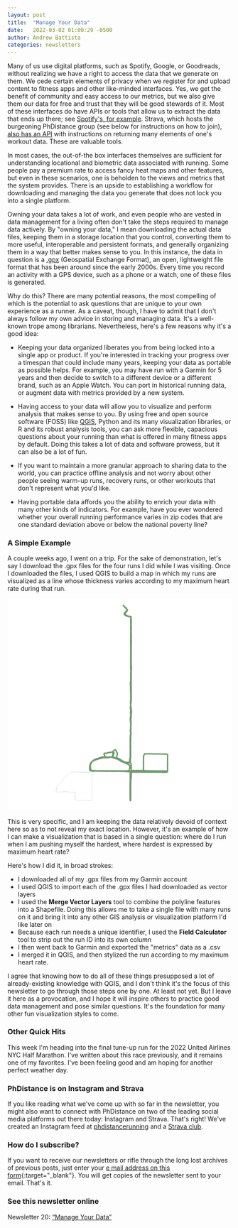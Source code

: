 ```yaml
---
layout: post
title:  "Manage Your Data"
date:   2022-03-02 01:00:29 -0500
author: Andrew Battista
categories: newsletters
---
```


Many of us use digital platforms, such as Spotify, Google, or Goodreads, without realizing we have a right to access the data that we generate on them. We cede certain elements of privacy when we register for and upload content to fitness apps and other like-minded interfaces. Yes, we get the benefit of community and easy access to our metrics, but we also give them our data for free and trust that they will be good stewards of it. Most of these interfaces do have APIs or tools that allow us to extract the data that ends up there; see [Spotify's, for example](https://support.spotify.com/us/article/understanding-my-data/). Strava, which hosts the burgeoning PhDistance group (see below for instructions on how to join), [also has an API](https://developers.strava.com/docs/reference/) with instructions on returning many elements of one's workout data. These are valuable tools.

In most cases, the out-of-the box interfaces themselves are sufficient for understanding locational and biometric data associated with running. Some people pay a premium rate to access fancy heat maps and other features, but even in these scenarios, one is beholden to the views and metrics that the system provides. There is an upside to establishing a workflow for downloading and managing the data you generate that does not lock you into a single platform.

Owning your data takes a lot of work, and even people who are vested in data management for a living often don't take the steps required to manage data actively. By "owning your data," I mean downloading the actual data files, keeping them in a storage location that you control, converting them to more useful, interoperable and persistent formats, and generally organizing them in a way that better makes sense to you. In this instance, the data in question is a [.gpx](https://en.wikipedia.org/wiki/GPS_Exchange_Format) (Geospatial Exchange Format), an open, lightweight file format that has been around since the early 2000s. Every time you record an activity with a GPS device, such as a phone or a watch, one of these files is generated.

Why do this? There are many potential reasons, the most compelling of which is the potential to ask questions that are unique to your own experience as a runner. As a caveat, though, I have to admit that I don't always follow my own advice in storing and managing data. It's a well-known trope among librarians. Nevertheless, here's a few reasons why it's a good idea:

- Keeping your data organized liberates you from being locked into a single app or product. If you're interested in tracking your progress over a timespan that could include many years, keeping your data as portable as possible helps. For example, you may have run with a Garmin for 5 years and then decide to switch to a different device or a different brand, such as an Apple Watch. You can port in historical running data, or augment data with metrics provided by a new system.

- Having access to your data will allow you to visualize and perform analysis that makes sense to you. By using free and open source software (FOSS) like [QGIS](https://www.qgis.org/en/site/), Python and its many visualization libraries, or R and its robust analysis tools, you can ask more flexible, capacious questions about your running than what is offered in many fitness apps by default. Doing this takes a lot of data and software prowess, but it can also be a lot of fun.

- If you want to maintain a more granular approach to sharing data to the world, you can practice offline analysis and not worry about other people seeing warm-up runs, recovery runs, or other workouts that don't represent what you'd like.

- Having portable data affords you the ability to enrich your data with many other kinds of indicators. For example, have you ever wondered whether your overall running performance varies in zip codes that are one standard deviation above or below the national poverty line?

### A Simple Example

A couple weeks ago, I went on a trip. For the sake of demonstration, let's say I download the .gpx files for the four runs I did while I was visiting. Once I downloaded the files, I used QGIS to build a map in which my runs are visualized as a line whose thickness varies according to my maximum heart rate during that run.

![HeartRate](/images/heartrate.png)

This is very specific, and I am keeping the data relatively devoid of context here so as to not reveal my exact location. However, it's an example of how I can make a visualization that is based in a single question: where do I run when I am pushing myself the hardest, where hardest is expressed by maximum heart rate?

Here's how I did it, in broad strokes:

- I downloaded all of my .gpx files from my Garmin account
- I used QGIS to import each of the .gpx files I had downloaded as vector layers
- I used the **Merge Vector Layers** tool to combine the polyline features into a Shapefile. Doing this allows me to take a single file with many runs on it and bring it into any other GIS analysis or visualization platform I'd like later on
- Because each run needs a unique identifier, I used the **Field Calculator** tool to strip out the run ID into its own column
- I then went back to Garmin and exported the "metrics" data as a .csv
- I merged it in QGIS, and then stylized the run according to my maximum heart rate.

I agree that knowing how to do all of these things presupposed a lot of already-existing knowledge with QGIS, and I don't think it's the focus of this newsletter to go through those steps one by one. At least not yet. But I leave it here as a provocation, and I hope it will inspire others to practice good data management and pose similar questions. It's the foundation for many other fun visualization styles to come.

### Other Quick Hits

This week I'm heading into the final tune-up run for the 2022 United Airlines NYC Half Marathon. I've written about this race previously, and it remains one of my favorites. I've been feeling good and am hoping for another perfect weather day.

### PhDistance is on Instagram and Strava

If you like reading what we've come up with so far in the newsletter, you might also want to connect with PhDistance on two of the leading social media platforms out there today: Instagram and Strava. That's right! We've created an Instagram feed at [phdistancerunning](https://www.instagram.com/phdistancerunning/) and a [Strava club](https://www.strava.com/clubs/PhDistance).

### How do I subscribe?

If you want to receive our newsletters or rifle through the long lost archives of previous posts, just enter your [e mail address on this form](https://forms.gle/NHEsBP1wo11yYrZj7){:target="_blank"}. You will get copies of the newsletter sent to your email. That's it.

### See this newsletter online

Newsletter 20: [“Manage Your Data”]()
